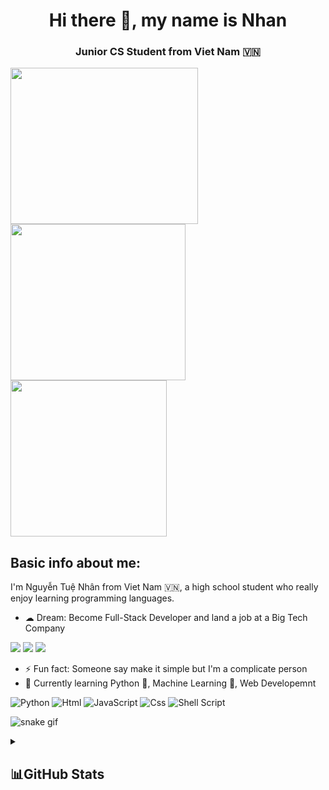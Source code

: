 <div align="center">
    <h1>Hi there 👋, my name is Nhan</h1>
    <h3></h3>
</div>
 
<div align="center">
    <h3>Junior CS Student from Viet Nam 🇻🇳</h3>
</div>

<img src="https://github.com/iamverysimp1e/iamverysimp1e/blob/main/giphy.gif" width="300" height="250" allign='left' /> <img src="https://github.com/iamverysimp1e/iamverysimp1e/blob/main/giphy4.gif" width = "280" height = "250" allign='right' /> <img src="https://github.com/iamverysimp1e/iamverysimp1e/blob/main/giphy3.gif" width = "250" height = "250" allign='right' />

## Basic info about me:

I'm Nguyễn Tuệ Nhân from Viet Nam 🇻🇳, a high school student who really enjoy learning programming languages.

- ☁ Dream: Become Full-Stack Developer and land a job at a Big Tech Company

![](https://img.shields.io/badge/Microsoft-666666?style=for-the-badge&logo=microsoft&logoColor=white)
![](https://img.shields.io/badge/Netflix-E50914?style=for-the-badge&logo=netflix&logoColor=white)
![](https://img.shields.io/badge/Twitch-9146FF?style=for-the-badge&logo=twitch&logoColor=white)

- ⚡ Fun fact: Someone say make it simple but I'm a complicate person
- 🌱 Currently learning Python 🐍, Machine Learning 🤖, Web Developemnt

![Python](https://img.shields.io/badge/python-3670A0?style=for-the-badge&logo=python&logoColor=ffdd54)
![Html](https://img.shields.io/badge/HTML5-E34F26?style=for-the-badge&logo=html5&logoColor=white)
![JavaScript](https://img.shields.io/badge/javascript-%23323330.svg?style=for-the-badge&logo=javascript&logoColor=%23F7DF1E)
![Css](https://img.shields.io/badge/CSS3-1572B6?style=for-the-badge&logo=css3&logoColor=white)
![Shell Script](https://img.shields.io/badge/shell_script-%23121011.svg?style=for-the-badge&logo=gnu-bash&logoColor=white)

![snake gif](https://github.com/iamverysimp1e/iamverysimp1e/blob/output/github-contribution-grid-snake.svg)

<details><summary> <h2> 📊GitHub Stats </h2> </summary><blockquote>

<!-- Github Trophy -->
<div align="center">
  <table>
    <tr>
      <td><a href="#--------"><img align="center" alt="GitHub Trophy" src="https://github-trophies.vercel.app/?username=iamverysimp1e&rank=SECRET,SSS,SS,S,AAA,AA,A&row=2&column=3&margin-w=15&margin-h=15&no-frame=true&theme=radical"></a></td>
    </tr>
  </table>
</div>

<!-- Github Stats -->
<div align="center">
  <table>
    <tr>
      <td><a href="#--------"><img height="137px" align="center" alt="GitHub Stats" src="https://github-readme-stats.vercel.app/api?username=iamverysimp1e&count_private=true&show_icons=true&include_all_commits=true&line_height=21&hide_border=true&theme=radical"/></a></td>
      <td><a href="#--------"><img height="137px" align="center" alt="Top Language" src="https://github-readme-stats.vercel.app/api/top-langs/?username=iamverysimp1e&layout=compact&line_height=21&hide_border=true&theme=radical"/></a></td>
    </tr>
  </table>
</div>

</details>
</div>
